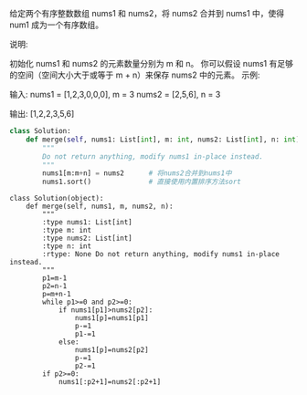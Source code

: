 给定两个有序整数数组 nums1 和 nums2，将 nums2 合并到 nums1 中，使得 num1 成为一个有序数组。

说明:

初始化 nums1 和 nums2 的元素数量分别为 m 和 n。
你可以假设 nums1 有足够的空间（空间大小大于或等于 m + n）来保存 nums2 中的元素。
示例:

输入:
nums1 = [1,2,3,0,0,0], m = 3
nums2 = [2,5,6],       n = 3

输出: [1,2,2,3,5,6]





```python
class Solution:
    def merge(self, nums1: List[int], m: int, nums2: List[int], n: int) -> None:
        """
        Do not return anything, modify nums1 in-place instead.
        """
        nums1[m:m+n] = nums2      # 将nums2合并到nums1中
        nums1.sort()              # 直接使用内置排序方法sort
```

```
class Solution(object):
    def merge(self, nums1, m, nums2, n):
        """
        :type nums1: List[int]
        :type m: int
        :type nums2: List[int]
        :type n: int
        :rtype: None Do not return anything, modify nums1 in-place instead.
        """
        p1=m-1
        p2=n-1
        p=m+n-1
        while p1>=0 and p2>=0:
            if nums1[p1]>nums2[p2]:
                nums1[p]=nums1[p1]
                p-=1
                p1-=1
            else:
                nums1[p]=nums2[p2]
                p-=1
                p2-=1
        if p2>=0:
            nums1[:p2+1]=nums2[:p2+1]
```

